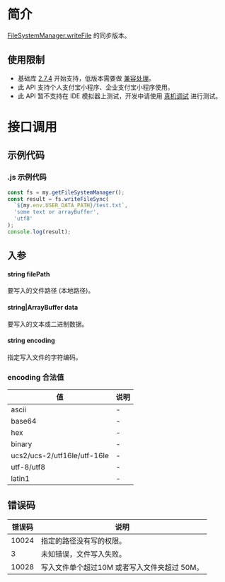 
# 简介
[FileSystemManager.writeFile](https://opendocs.alipay.com/mini/api/022b6s) 的同步版本。

## 使用限制

- 基础库 [2.7.4](https://opendocs.alipay.com/mini/framework/lib-upgrade-v2) 开始支持，低版本需要做 [兼容处理](https://docs.alipay.com/mini/framework/compatibility)。
- 此 API 支持个人支付宝小程序、企业支付宝小程序使用。
- 此 API 暂不支持在 IDE 模拟器上测试，开发中请使用 [真机调试](https://opendocs.alipay.com/mini/ide/remote-debug) 进行测试。

# 接口调用

## 示例代码

### .js 示例代码
```javascript
const fs = my.getFileSystemManager();
const result = fs.writeFileSync(
  `${my.env.USER_DATA_PATH}/test.txt`,
  'some text or arrayBuffer',
  'utf8'
);
console.log(result);
```

## 入参

#### string filePath
要写入的文件路径 (本地路径)。

#### string|ArrayBuffer data
要写入的文本或二进制数据。

#### string encoding
指定写入文件的字符编码。

### encoding 合法值
| **值** | **说明** |
| --- | --- |
| ascii | - |
| base64 | - |
| hex | - |
| binary | - |
| ucs2/ucs-2/utf16le/utf-16le | - |
| utf-8/utf8 | - |
| latin1 | - |


## 错误码
| **错误码** | **说明** |
| --- | --- |
| 10024 | 指定的路径没有写的权限。 |
| 3 | 未知错误，文件写入失败。 |
| 10028 | 写入文件单个超过10M 或者写入文件夹超过 50M。 |



